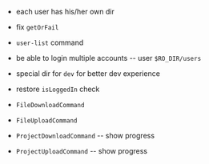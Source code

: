 - each user has his/her own dir

- fix `getOrFail`

- `user-list` command

- be able to login multiple accounts -- user `$RO_DIR/users`

- special dir for `dev` for better dev experience

- restore `isLoggedIn` check

- `FileDownloadCommand`
- `FileUploadCommand`

- `ProjectDownloadCommand` -- show progress
- `ProjectUploadCommand` -- show progress
